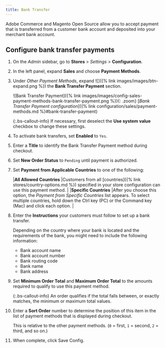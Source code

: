 ```yaml
---
title: Bank Transfer
---
```


Adobe Commerce and Magento Open Source allow you to accept payment that is transferred from a customer bank account and deposited into your merchant bank account.

## Configure bank transfer payments

1. On the _Admin_ sidebar, go to **Stores** > _Settings_ > **Configuration**.

1. In the left panel, expand **Sales** and choose **Payment Methods**.

1. Under _Other Payment Methods_, expand ![]({% link images/images/btn-expand.png %}) the **Bank Transfer Payment** section.

   ![Bank Transfer Payment]({% link images/images/config-sales-payment-methods-bank-transfer-payment.png %}){: .zoom}
   [_Bank Transfer Payment configuration_]({% link configuration/sales/payment-methods.md %}#bank-transfer-payment)

   {:.bs-callout-info}
   If necessary, first deselect the **Use system value** checkbox to change these settings.

1. To activate bank transfers, set **Enabled** to `Yes`.

1. Enter a **Title** to identify the Bank Transfer Payment method during checkout.

1. Set **New Order Status** to `Pending` until payment is authorized.

1. Set **Payment from Applicable Countries** to one of the following:

   |**All Allowed Countries** |Customers from all [countries]({% link stores/country-options.md %}) specified in your store configuration can use this payment method. |
   |**Specific Countries** |After you choose this option, the _Payment from Specific Countries_ list appears. To select multiple countries, hold down the Ctrl key (PC) or the Command key (Mac) and click each option. |

1. Enter the **Instructions** your customers must follow to set up a bank transfer.

   Depending on the country where your bank is located and the requirements of the bank, you might need to include the following information:

   - Bank account name
   - Bank account number
   - Bank routing code
   - Bank name
   - Bank address

1. Set **Minimum Order Total** and **Maximum Order Total** to the amounts required to qualify to use this payment method.

   {:.bs-callout-info}
   An order qualifies if the total falls between, or exactly matches, the minimum or maximum total values.

1. Enter a **Sort Order** number to determine the position of this item in the list of payment methods that is displayed during checkout.

   This is relative to the other payment methods. (`0` = first, `1` = second, `2` = third, and so on.)

1. When complete, click <span class="btn">Save Config</span>.
